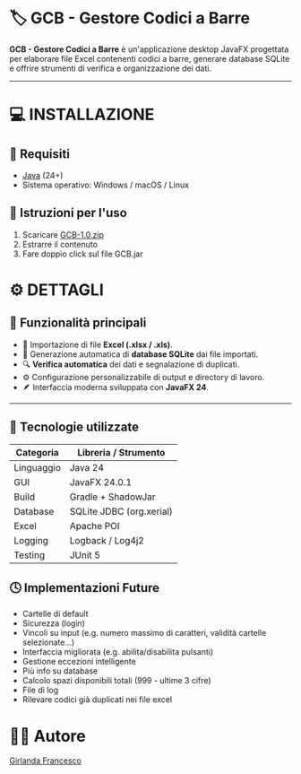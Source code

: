 # 🏷️ GCB - Gestore Codici a Barre

**GCB - Gestore Codici a Barre** è un'applicazione desktop JavaFX progettata per elaborare file Excel contenenti codici a barre, generare database SQLite e offrire strumenti di verifica e organizzazione dei dati.

---

# 💻 INSTALLAZIONE

## 🧰 Requisiti

- [Java](https://www.oracle.com/it/java/technologies/downloads) (24+)
- Sistema operativo: Windows / macOS / Linux

## 📄 Istruzioni per l'uso

1) Scaricare [GCB-1.0.zip](https://github.com/fgirlanda/GCB/releases/tag/1.0)
2) Estrarre il contenuto
3) Fare doppio click sul file GCB.jar

# ⚙️ DETTAGLI

## 🚀 Funzionalità principali

- 📁 Importazione di file **Excel (.xlsx / .xls)**.
- 🧩 Generazione automatica di **database SQLite** dai file importati.
- 🔍 **Verifica automatica** dei dati e segnalazione di duplicati.
- ⚙️ Configurazione personalizzabile di output e directory di lavoro.
- 🪶 Interfaccia moderna sviluppata con **JavaFX 24**.

---

## 🧠 Tecnologie utilizzate

| Categoria | Libreria / Strumento |
|------------|----------------------|
| Linguaggio | Java 24 |
| GUI | JavaFX 24.0.1 |
| Build | Gradle + ShadowJar |
| Database | SQLite JDBC (org.xerial) |
| Excel | Apache POI |
| Logging | Logback / Log4j2 |
| Testing | JUnit 5 |

## 🕓 Implementazioni Future

- Cartelle di default
- Sicurezza (login)
- Vincoli su input (e.g. numero massimo di caratteri, validità cartelle selezionate...)
- Interfaccia migliorata (e.g. abilita/disabilita pulsanti)
- Gestione eccezioni intelligente
- Più info su database
- Calcolo spazi disponibili totali (999 - ultime 3 cifre)
- File di log
- Rilevare codici già duplicati nei file excel



# 🧑‍💻 Autore

[Girlanda Francesco](https://github.com/fgirlanda) 
